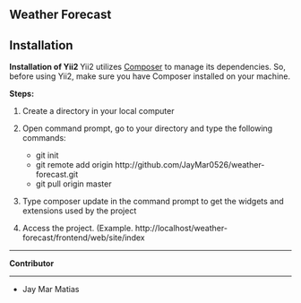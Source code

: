 <b>Weather Forecast</b>
-------------------

<b>Installation</b>
-------------------

<b> Installation of Yii2 </b>
Yii2 utilizes <a href="https://getcomposer.org/" target="_blank">Composer</a> to manage its dependencies. So, before using Yii2, make sure you have Composer installed on your machine.

<b>Steps:</b>


1.  Create a directory in your local computer
2.  Open command prompt, go to your directory and type the following commands:

    <ul>
        <li>    git init
        <li>    git remote add origin http://github.com/JayMar0526/weather-forecast.git
        <li>    git pull origin master
    </ul>
3.  Type composer update in the command prompt to get the widgets and extensions used by the project
4.  Access the project. (Example. http://localhost/weather-forecast/frontend/web/site/index
---------

<b>Contributor</b>

--------
<ul>
    <li>Jay Mar Matias</li>
</ul>
